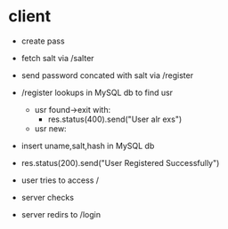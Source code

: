 # client
- create pass
- fetch salt via /salter
- send password concated with salt via /register
- /register lookups in MySQL db to find usr
    - usr found->exit with:
        - res.status(400).send("User alr exs")
    - usr new:
- insert uname,salt,hash in MySQL db
- res.status(200).send("User Registered Successfully")

- user tries to access /
- server checks
- server redirs to /login